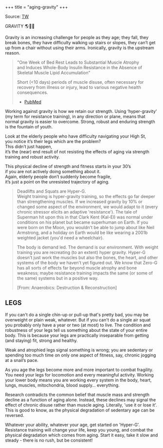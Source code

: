+++
title = "aging-gravity"
+++

Source: [TW](https://threadreaderapp.com/thread/1640451181733629952.html)


GRAVITY 🌎🏋️‍♂️

Gravity is an increasing challenge for people as they age; they fall, they break bones, they have difficulty walking up stairs or slopes, they can’t get up from a chair without using their arms. Ironically, gravity is the upstream reason.

> "One Week of Bed Rest Leads to Substantial Muscle Atrophy  
> and Induces Whole-Body Insulin Resistance in the Absence of Skeletal Muscle Lipid Accumulation"  
> 
> Short (<10 days) periods of muscle disuse, often necessary for recovery from illness or injury, lead to various negative health consequences.
> 
> - [PubMed](https://pubmed.ncbi.nlm.nih.gov/27358494/) 

 
Working against gravity is how we retain our strength. Using ‘hyper-gravity’ (my term for resistance training), in any direction or plane, means that normal gravity is easier to overcome. Strong, robust and enduring strength is the fountain of youth. 

Look at the elderly people who have difficulty navigating your High St,  
you notice it’s their legs which are the problem?  
This didn’t just happen,  
it’s the (near) end result of not resisting the effects of aging via strength training and robust activity.

This physical decline of strength and fitness starts in your 30’s  
if you are not actively doing something about it.  
Again, elderly people don’t suddenly become fragile,  
it’s just a point on the unresisted trajectory of aging.

> Deadlifts and Squats are Hyper-G.  
> Weight training is hyper-gravity training, so the effects go far deeper than strengthening muscles. If we increased gravity by 10% or changed some aspect of the environment, we would adapt to it (every chronic stressor elicits an adaptive 'resistance'). The tale of Superman hit upon this in that Clark Kent (Kal-El) was normal under conditions on his planet but became superhuman on Earth. If you were born on the Moon, you wouldn't be able to jump about like Neil Armstrong, and a holiday on Earth would be like wearing a 2001b weighted jacket (you'd need a wheelchair). 
> 
> The body is demand led. The demand is our environment. With weight training you are recreating (to an extent) hyper gravity. Hyper-G doesn't just work the muscles but also the bones, the heart, and other systems of the body we haven't yet figured out. We know that Zero-G has all sorts of effects far beyond muscle atrophy and bone weakness; maybe resistance training impacts the same (or some of the same) systems but in a positive way.  
> 
> [From: Anaerobics: Destruction & Reconstruction]

## LEGS

If you can't do a single chin-up or pull-up that's pretty bad, you may be overweight or plain weak, whatever. But if you can't do a single air squat you probably only have a year or two (at most) to live. The condition and robustness of your legs tell us something about the state of your entire body. This is because your legs are practically inseparable from getting (and staying) fit, strong and healthy. 

Weak and atrophied legs signal something is wrong; you are sedentary or spending too much time on only one aspect of fitness, say, chronic jogging at a snail’s pace.

As you age the legs become more and more important to combat fragility. You need your legs for locomotion and every meaningful activity. Working your lower body means you are working every system in the body, heart, lungs, muscles, mitochondria, blood supply… everything.

Research contradicts the common belief that muscle mass and strength decline as a function of aging alone. Instead, these declines may signal the effect of chronic disuse rather than muscle aging. Literally, 'use it or lose it'. This is good to know, as the physical degradation of sedentary age can be reversed.

Whatever your ability, whatever your age, get started on 'Hyper-G'. Resistance training will change your life, keep you young, and combat the physical degradation which comes from aging. Start it easy, take it slow and steady - there is no rush, but be consistent!
